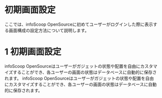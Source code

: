 # 初期画面設定

ここでは、infoScoop OpenSourceに初めてユーザーがログインした際に表示する画面構成の設定方法について説明します。


# 1 初期画面設定

infoScoop OpenSourceはユーザーがガジェットの状態や配置を自由にカスタマイズすることができ、各ユーザーの画面の状態はデータベースに自動的に保存されます。
infoScoop OpenSourceはユーザーがガジェットの状態や配置を自由にカスタマイズすることができ、各ユーザーの画面の状態はデータベースに自動的に保存されます。


